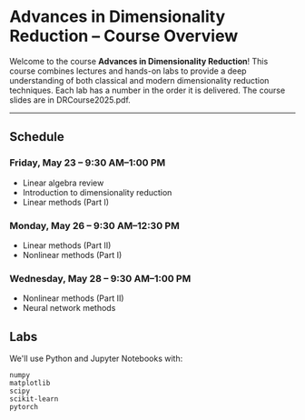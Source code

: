 # Advances in Dimensionality Reduction – Course Overview

Welcome to the course **Advances in Dimensionality Reduction**! This course combines lectures and hands-on labs to provide a deep understanding of both classical and modern dimensionality reduction techniques. Each lab has a number in the order it is delivered. The course slides are in DRCourse2025.pdf.

---



##  Schedule

### **Friday, May 23 – 9:30 AM–1:00 PM**
- Linear algebra review
- Introduction to dimensionality reduction
- Linear methods (Part I)

### **Monday, May 26 – 9:30 AM–12:30 PM**
- Linear methods (Part II)
- Nonlinear methods (Part I)

### **Wednesday, May 28 – 9:30 AM–1:00 PM**
- Nonlinear methods (Part II)
- Neural network methods


## Labs

We'll use Python and Jupyter Notebooks with:
```
numpy
matplotlib
scipy
scikit-learn
pytorch
```
